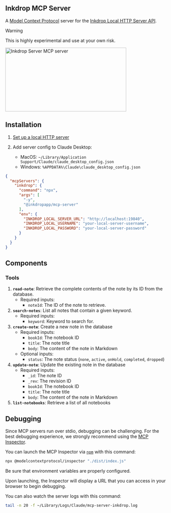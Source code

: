 ## Inkdrop MCP Server

A [Model Context Protocol](https://github.com/modelcontextprotocol) server for the [Inkdrop Local HTTP Server API](https://developers.inkdrop.app/data-access/local-http-server).

> [!WARNING]
> This is highly experimental and use at your own risk.

<a href="https://glama.ai/mcp/servers/c7fgtnckbv">
  <img width="380" height="200" src="https://glama.ai/mcp/servers/c7fgtnckbv/badge" alt="Inkdrop Server MCP server" />
</a>

## Installation

1. [Set up a local HTTP server](https://developers.inkdrop.app/guides/access-the-local-database#accessing-via-http-advanced)

2. Add server config to Claude Desktop:
   - MacOS: `~/Library/Application Support/Claude/claude_desktop_config.json`
   - Windows: `%APPDATA%\Claude\claude_desktop_config.json`

```json
{
  "mcpServers": {
    "inkdrop": {
      "command": "npx",
      "args": [
        "-y",
        "@inkdropapp/mcp-server"
      ],
      "env": {
        "INKDROP_LOCAL_SERVER_URL": "http://localhost:19840",
        "INKDROP_LOCAL_USERNAME": "your-local-server-username",
        "INKDROP_LOCAL_PASSWORD": "your-local-server-password"
      }
    }
  }
}
```

## Components

### Tools

1. **`read-note`**: Retrieve the complete contents of the note by its ID from the database.
   - Required inputs:
     - `noteId`: The ID of the note to retrieve.
2. **`search-notes`**: List all notes that contain a given keyword.
   - Required inputs:
     - `keyword`: Keyword to search for.
3. **`create-note`**: Create a new note in the database
   - Required inputs:
     - `bookId`: The notebook ID
     - `title`: The note title
     - `body`: The content of the note in Markdown
   - Optional inputs:
     - `status`: The note status (`none`, `active`, `onHold`, `completed`, `dropped`)
4. **`update-note`**: Update the existing note in the database
   - Required inputs:
     - `_id`: The note ID
     - `_rev`: The revision ID
     - `bookId`: The notebook ID
     - `title`: The note title
     - `body`: The content of the note in Markdown
5. **`list-notebooks`**: Retrieve a list of all notebooks

## Debugging

Since MCP servers run over stdio, debugging can be challenging. For the best debugging
experience, we strongly recommend using the [MCP Inspector](https://github.com/modelcontextprotocol/inspector).

You can launch the MCP Inspector via [`npm`](https://docs.npmjs.com/downloading-and-installing-node-js-and-npm) with this command:

```bash
npx @modelcontextprotocol/inspector "./dist/index.js"
```

Be sure that environment variables are properly configured.

Upon launching, the Inspector will display a URL that you can access in your browser to begin debugging.

You can also watch the server logs with this command:

```bash
tail -n 20 -f ~/Library/Logs/Claude/mcp-server-inkdrop.log
```